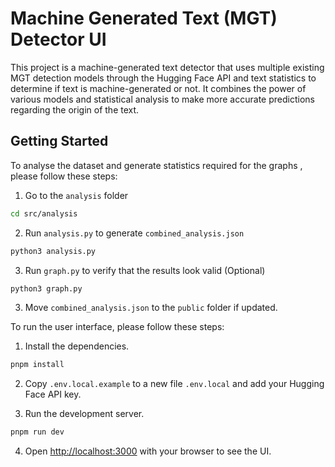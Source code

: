 # Machine Generated Text (MGT) Detector UI
This project is a machine-generated text detector that uses multiple existing MGT detection models through the Hugging Face API and text statistics to determine if text is machine-generated or not. It combines the power of various models and statistical analysis to make more accurate predictions regarding the origin of the text.

## Getting Started

To analyse the dataset and generate statistics required for the graphs , please follow these steps:

1. Go to the `analysis` folder

```bash
cd src/analysis
```

2. Run `analysis.py` to generate `combined_analysis.json`

```bash
python3 analysis.py
```

3. Run `graph.py` to verify that the results look valid (Optional)

```bash
python3 graph.py
```

3. Move `combined_analysis.json` to the `public` folder if updated.

To run the user interface, please follow these steps:

1. Install the dependencies.

```bash
pnpm install
```

2. Copy `.env.local.example` to a new file `.env.local` and add your Hugging Face API key.

3. Run the development server.

```bash
pnpm run dev
```

4. Open [http://localhost:3000](http://localhost:3000) with your browser to see the UI.
